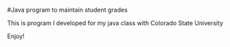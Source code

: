 #Java program to maintain student grades

This is program I developed for my java class with Colorado State University

Enjoy!